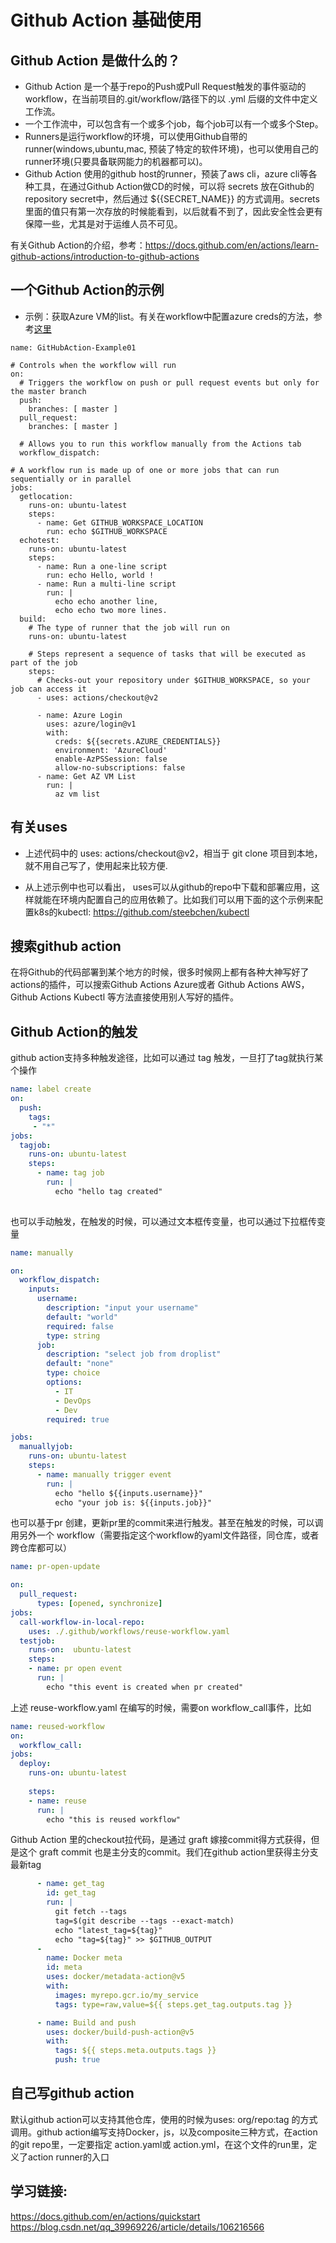 # Github Action 基础使用

## Github Action 是做什么的？
* Github Action 是一个基于repo的Push或Pull Request触发的事件驱动的workflow，在当前项目的.git/workflow/路径下的以 .yml 后缀的文件中定义工作流。
* 一个工作流中，可以包含有一个或多个job，每个job可以有一个或多个Step。
* Runners是运行workflow的环境，可以使用Github自带的runner(windows,ubuntu,mac, 预装了特定的软件环境)，也可以使用自己的runner环境(只要具备联网能力的机器都可以)。
* Github Action 使用的github host的runner，预装了aws cli，azure cli等各种工具，在通过Github Action做CD的时候，可以将 secrets 放在Github的 repository secret中，然后通过 ${{SECRET_NAME}} 的方式调用。secrets里面的值只有第一次存放的时候能看到，以后就看不到了，因此安全性会更有保障一些，尤其是对于运维人员不可见。

有关Github Action的介绍，参考：https://docs.github.com/en/actions/learn-github-actions/introduction-to-github-actions

## 一个Github Action的示例

* 示例：获取Azure VM的list。有关在workflow中配置azure creds的方法，参考[这里](!https://github.com/Azure/login)

```
name: GitHubAction-Example01

# Controls when the workflow will run
on:
  # Triggers the workflow on push or pull request events but only for the master branch
  push:
    branches: [ master ]
  pull_request:
    branches: [ master ]

  # Allows you to run this workflow manually from the Actions tab
  workflow_dispatch:

# A workflow run is made up of one or more jobs that can run sequentially or in parallel
jobs:
  getlocation:
    runs-on: ubuntu-latest
    steps:
      - name: Get GITHUB_WORKSPACE_LOCATION
        run: echo $GITHUB_WORKSPACE
  echotest:
    runs-on: ubuntu-latest
    steps:
      - name: Run a one-line script
        run: echo Hello, world !
      - name: Run a multi-line script
        run: |
          echo echo another line,
          echo echo two more lines.
  build:
    # The type of runner that the job will run on
    runs-on: ubuntu-latest

    # Steps represent a sequence of tasks that will be executed as part of the job
    steps:
      # Checks-out your repository under $GITHUB_WORKSPACE, so your job can access it
      - uses: actions/checkout@v2

      - name: Azure Login
        uses: azure/login@v1
        with:
          creds: ${{secrets.AZURE_CREDENTIALS}}
          environment: 'AzureCloud'
          enable-AzPSSession: false
          allow-no-subscriptions: false
      - name: Get AZ VM List
        run: |
          az vm list

```

## 有关uses

* 上述代码中的 uses: actions/checkout@v2，相当于 git clone 项目到本地，就不用自己写了，使用起来比较方便.

* 从上述示例中也可以看出， uses可以从github的repo中下载和部署应用，这样就能在环境内配置自己的应用依赖了。比如我们可以用下面的这个示例来配置k8s的kubectl: https://github.com/steebchen/kubectl

## 搜索github action

在将Github的代码部署到某个地方的时候，很多时候网上都有各种大神写好了 actions的插件，可以搜索Github Actions Azure或者 Github Actions AWS，Github Actions Kubectl 等方法直接使用别人写好的插件。

## Github Action的触发

github action支持多种触发途径，比如可以通过 tag 触发，一旦打了tag就执行某个操作

```yaml
name: label create
on:
  push:
    tags:
     - "*"
jobs:
  tagjob:
    runs-on: ubuntu-latest
    steps:
      - name: tag job
        run: |
          echo "hello tag created"
      
```

也可以手动触发，在触发的时候，可以通过文本框传变量，也可以通过下拉框传变量

```yaml
name: manually

on:
  workflow_dispatch:
    inputs:
      username: 
        description: "input your username"
        default: "world"
        required: false
        type: string
      job:
        description: "select job from droplist"
        default: "none"
        type: choice
        options:
          - IT
          - DevOps
          - Dev
        required: true

jobs:
  manuallyjob:
    runs-on: ubuntu-latest
    steps:
      - name: manually trigger event
        run: |
          echo "hello ${{inputs.username}}"
          echo "your job is: ${{inputs.job}}"

```

也可以基于pr 创建，更新pr里的commit来进行触发。甚至在触发的时候，可以调用另外一个 workflow（需要指定这个workflow的yaml文件路径，同仓库，或者跨仓库都可以）

```yaml
name: pr-open-update

on:
  pull_request:
      types: [opened, synchronize] 
jobs:
  call-workflow-in-local-repo:
    uses: ./.github/workflows/reuse-workflow.yaml
  testjob:
    runs-on:  ubuntu-latest
    steps:
    - name: pr open event
      run: |
        echo "this event is created when pr created"

```

上述 reuse-workflow.yaml 在编写的时候，需要on workflow_call事件，比如

```yaml
name: reused-workflow
on:
  workflow_call:
jobs:
  deploy:
    runs-on: ubuntu-latest
    
    steps:
    - name: reuse
      run: |
        echo "this is reused workflow"
```



Github Action 里的checkout拉代码，是通过 graft 嫁接commit得方式获得，但是这个 graft commit 也是主分支的commit。我们在github action里获得主分支最新tag

```yaml
      - name: get_tag
        id: get_tag
        run: |
          git fetch --tags
          tag=$(git describe --tags --exact-match)
          echo "latest_tag=${tag}"
          echo "tag=${tag}" >> $GITHUB_OUTPUT
      -
        name: Docker meta
        id: meta
        uses: docker/metadata-action@v5
        with:
          images: myrepo.gcr.io/my_service
          tags: type=raw,value=${{ steps.get_tag.outputs.tag }}

      - name: Build and push
        uses: docker/build-push-action@v5
        with:
          tags: ${{ steps.meta.outputs.tags }}
          push: true

```





## 自己写github action

默认github action可以支持其他仓库，使用的时候为uses: org/repo:tag 的方式调用。github action编写支持Docker，js，以及composite三种方式，在action的git repo里，一定要指定 action.yaml或 action.yml，在这个文件的run里，定义了action runner的入口



## 学习链接:

https://docs.github.com/en/actions/quickstart
https://blog.csdn.net/qq_39969226/article/details/106216566